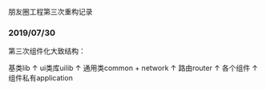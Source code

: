 朋友圈工程第三次重构记录

### 2019/07/30

第三次组件化大致结构：

基类lib
↑
ui类库uilib
↑
通用类common  + network
↑
路由router
↑
各个组件
↑
组件私有application

